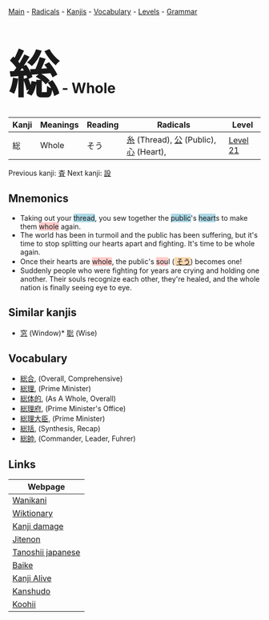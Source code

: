 <style> bigfont {font-size: 100px}</style>
[Main](../index.md) -
[Radicals](../radicals.md) -
[Kanjis](../kanjis.md) -
[Vocabulary](../vocabulary.md) -
[Levels](../levels.md) -
[Grammar](../grammar.md)
# <bigfont> 総</bigfont> - Whole 

| Kanji | Meanings | Reading | Radicals | Level |
| --- | --- | --- | --- | --- |
| 総 | Whole | そう | [糸](../radicals/糸.md) (Thread), [公](../radicals/公.md) (Public), [心](../radicals/心.md) (Heart),  | [Level 21](../levels/wk_level21.md) |

Previous kanji: [査](査.md) Next kanji: [設](設.md) 

## Mnemonics
 * Taking out your <span style="background-color:#ADD8E6"> thread</span>, you sew together the <span style="background-color:#ADD8E6"> public</span>'s <span style="background-color:#ADD8E6"> heart</span>s to make them <span style="background-color:#ffcccb"> whole</span> again.
* The world has been in turmoil and the public has been suffering, but it's time to stop splitting our hearts apart and fighting. It's time to be whole again.
* Once their hearts are <span style="background-color:#ffcccb"> whole</span>, the public's <span style="background-color:#ffcccb"> sou</span>l (<span style="background-color:#fed8b1"> [そう](https://jisho.org/search/そう)</span>) becomes one!
* Suddenly people who were fighting for years are crying and holding one another. Their souls recognize each other, they're healed, and the whole nation is finally seeing eye to eye.


## Similar kanjis
 * [窓](窓.md) (Window)* [聡](聡.md) (Wise)


## Vocabulary
 * [総合](../vocabulary/総.md), (Overall, Comprehensive)
* [総理](../vocabulary/総.md), (Prime Minister)
* [総体的](../vocabulary/総.md), (As A Whole, Overall)
* [総理府](../vocabulary/総.md), (Prime Minister's Office)
* [総理大臣](../vocabulary/総.md), (Prime Minister)
* [総括](../vocabulary/総.md), (Synthesis, Recap)
* [総帥](../vocabulary/総.md), (Commander, Leader, Fuhrer)



## Links 

| Webpage |
| --- |
| [Wanikani          ](https://www.wanikani.com/kanji/総) |
| [Wiktionary        ](https://en.wiktionary.org/wiki/総) |
| [Kanji damage      ](http://www.kanjidamage.com/kanji/search?utf8=✓&q=総) |
| [Jitenon           ](https://jitenon.com/kanji/総) |
| [Tanoshii japanese ](https://www.tanoshiijapanese.com/dictionary/kanji.cfm?k=総) |
| [Baike             ](https://baike.baidu.com/item/総) |
| [Kanji Alive       ](https://app.kanjialive.com/総) |
| [Kanshudo          ](https://www.kanshudo.com/searchmn?q=総) |
| [Koohii            ](https://kanji.koohii.com/study/kanji/総) |

